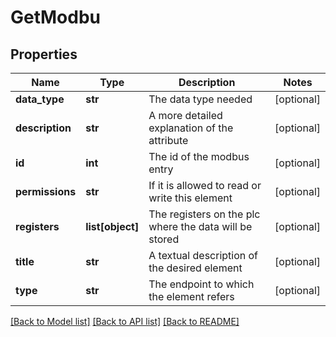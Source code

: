 # GetModbu

## Properties
Name | Type | Description | Notes
------------ | ------------- | ------------- | -------------
**data_type** | **str** | The data type needed | [optional] 
**description** | **str** | A more detailed explanation of the attribute | [optional] 
**id** | **int** | The id of the modbus entry | [optional] 
**permissions** | **str** | If it is allowed to read or write this element | [optional] 
**registers** | **list[object]** | The registers on the plc where the data will be stored | [optional] 
**title** | **str** | A textual description of the desired element | [optional] 
**type** | **str** | The endpoint to which the element refers | [optional] 

[[Back to Model list]](../README.md#documentation-for-models) [[Back to API list]](../README.md#documentation-for-api-endpoints) [[Back to README]](../README.md)

